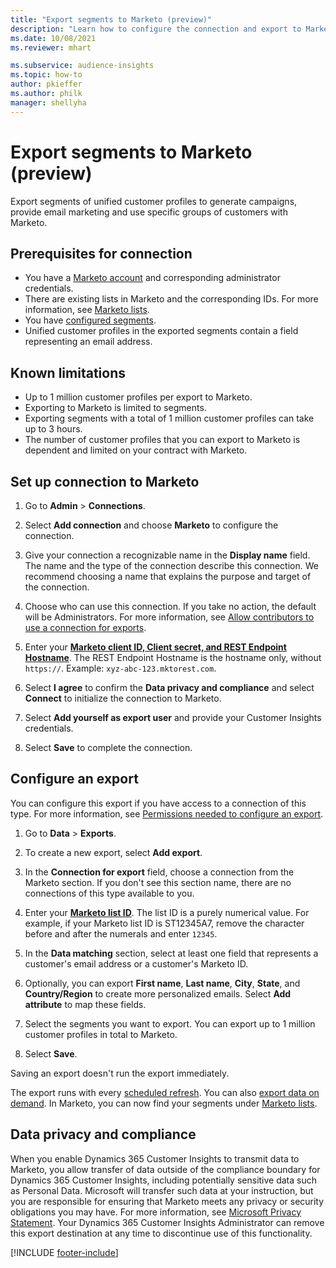 ```yaml
---
title: "Export segments to Marketo (preview)"
description: "Learn how to configure the connection and export to Marketo."
ms.date: 10/08/2021
ms.reviewer: mhart

ms.subservice: audience-insights
ms.topic: how-to
author: pkieffer
ms.author: philk
manager: shellyha
---
```


# Export segments to Marketo (preview)

Export segments of unified customer profiles to generate campaigns, provide email marketing and use specific groups of customers with Marketo.

## Prerequisites for connection

-	You have a [Marketo account](https://login.marketo.com/) and corresponding administrator credentials.
-	There are existing lists in Marketo and the corresponding IDs. For more information, see [Marketo lists](https://docs.marketo.com/display/public/DOCS/Understanding+Static+Lists).
-	You have [configured segments](segments.md).
-	Unified customer profiles in the exported segments contain a field representing an email address.

## Known limitations

- Up to 1 million customer profiles per export to Marketo.
- Exporting to Marketo is limited to segments.
- Exporting segments with a total of 1 million customer profiles can take up to 3 hours. 
- The number of customer profiles that you can export to Marketo is dependent and limited on your contract with Marketo.

## Set up connection to Marketo

1. Go to **Admin** > **Connections**.

1. Select **Add connection** and choose **Marketo** to configure the connection.

1. Give your connection a recognizable name in the **Display name** field. The name and the type of the connection describe this connection. We recommend choosing a name that explains the purpose and target of the connection.

1. Choose who can use this connection. If you take no action, the default will be Administrators. For more information, see [Allow contributors to use a connection for exports](connections.md#allow-contributors-to-use-a-connection-for-exports).

1. Enter your **[Marketo client ID, Client secret, and REST Endpoint Hostname](https://developers.marketo.com/rest-api/authentication/)**. The REST Endpoint Hostname is the hostname only, without `https://`. Example: `xyz-abc-123.mktorest.com`. 

1. Select **I agree** to confirm the **Data privacy and compliance** and select **Connect** to initialize the connection to Marketo.

1. Select **Add yourself as export user** and provide your Customer Insights credentials.

1. Select **Save** to complete the connection.

## Configure an export

You can configure this export if you have access to a connection of this type. For more information, see [Permissions needed to configure an export](export-destinations.md#set-up-a-new-export).

1. Go to **Data** > **Exports**.

1. To create a new export, select **Add export**.

1. In the **Connection for export** field, choose a connection from the Marketo section. If you don't see this section name, there are no connections of this type available to you.

1. Enter your **[Marketo list ID](https://docs.marketo.com/display/public/DOCS/Understanding+Static+Lists)**. The list ID is a purely numerical value. For example, if your Marketo list ID is ST12345A7, remove the character before and after the numerals and enter `12345`. 

1. In the **Data matching** section, select at least one field that represents a customer's email address or a customer's Marketo ID. 

1. Optionally, you can export **First name**, **Last name**, **City**, **State**, and **Country/Region**  to create more personalized emails. Select **Add attribute** to map these fields.

1. Select the segments you want to export. You can export up to 1 million customer profiles in total to Marketo.

1. Select **Save**.

Saving an export doesn't run the export immediately.

The export runs with every [scheduled refresh](system.md#schedule-tab). 
You can also [export data on demand](export-destinations.md#run-exports-on-demand). 
In Marketo, you can now find your segments under [Marketo lists](https://docs.marketo.com/display/public/DOCS/Understanding+Static+Lists).


## Data privacy and compliance

When you enable Dynamics 365 Customer Insights to transmit data to Marketo, you allow transfer of data outside of the compliance boundary for Dynamics 365 Customer Insights, including potentially sensitive data such as Personal Data. Microsoft will transfer such data at your instruction, but you are responsible for ensuring that Marketo meets any privacy or security obligations you may have. For more information, see [Microsoft Privacy Statement](https://go.microsoft.com/fwlink/?linkid=396732).
Your Dynamics 365 Customer Insights Administrator can remove this export destination at any time to discontinue use of this functionality.


[!INCLUDE [footer-include](includes/footer-banner.md)]

